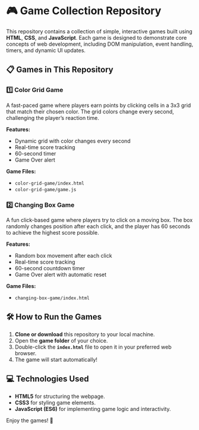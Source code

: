 # 🎮 **Game Collection Repository**  

This repository contains a collection of simple, interactive games built using **HTML**, **CSS**, and **JavaScript**. Each game is designed to demonstrate core concepts of web development, including DOM manipulation, event handling, timers, and dynamic UI updates.


## 📋 **Games in This Repository**  

### 1️⃣ **Color Grid Game**  
A fast-paced game where players earn points by clicking cells in a 3x3 grid that match their chosen color. The grid colors change every second, challenging the player’s reaction time.  

**Features:**  
- Dynamic grid with color changes every second  
- Real-time score tracking  
- 60-second timer  
- Game Over alert  

**Game Files:**  
- `color-grid-game/index.html`  
- `color-grid-game/game.js`  


### 2️⃣ **Changing Box Game**  
A fun click-based game where players try to click on a moving box. The box randomly changes position after each click, and the player has 60 seconds to achieve the highest score possible.  

**Features:**  
- Random box movement after each click  
- Real-time score tracking  
- 60-second countdown timer  
- Game Over alert with automatic reset  

**Game Files:**  
- `changing-box-game/index.html`  


## 🛠 **How to Run the Games**  

1. **Clone or download** this repository to your local machine.  
2. Open the **game folder** of your choice.  
3. Double-click the **`index.html`** file to open it in your preferred web browser.  
4. The game will start automatically!  


## 💻 **Technologies Used**  

- **HTML5** for structuring the webpage.  
- **CSS3** for styling game elements.  
- **JavaScript (ES6)** for implementing game logic and interactivity.  


Enjoy the games! 🎉
